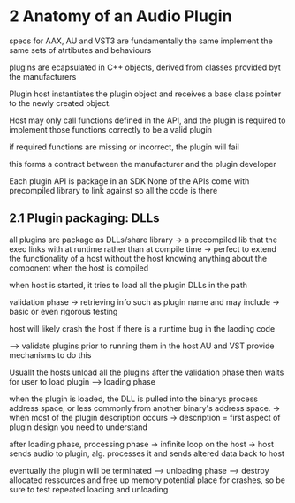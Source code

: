 # 2 Anatomy of an Audio Plugin

specs for AAX, AU and VST3 are fundamentally the same
implement the same sets of atrtibutes and behaviours

plugins are ecapsulated in C++ objects, derived from classes provided byt the manufacturers

Plugin host instantiates the plugin object and receives a base class pointer to the newly created object.

Host may only call functions defined in the API, and the plugin is required to implement those functions correctly to be a valid plugin

if required functions are missing or incorrect, the plugin will fail

this forms a contract between the manufacturer and the plugin developer

Each plugin API is package in an SDK
None of the APIs come with precompiled library to link against so all the code is there 

## 2.1 Plugin packaging: DLLs

all plugins are package as DLLs/share library
-> a precompiled lib that the exec links with at runtime rather than at compile time
-> perfect to extend the functionality of a host without the host knowing anything about the component when the host is compiled

when host is started, it tries to load all the plugin DLLs in the path

validation phase
-> retrieving info such as plugin name and may include 
-> basic or even rigorous testing

host will likely crash the host if there is a runtime bug in the laoding code

--> validate plugins prior to running them in the host
AU and VST provide mechanisms to do this


Usuallt the hosts unload all the plugins after the validation phase
then waits for user to load plugin 
--> loading phase

when the plugin is loaded, the DLL is pulled into the binarys process address space, or less commonly from another binary's address space.
-> when most of the plugin description occurs
-> description = first aspect of plugin design you need to understand

after loading phase, processing phase
-> infinite loop on the host
-> host sends audio to plugin, alg. processes it and sends altered data back to host

eventually the plugin will be terminated
--> unloading phase
--> destroy allocated ressources and free up memory
potential place for crashes, so be sure to test repeated loading and unloading
